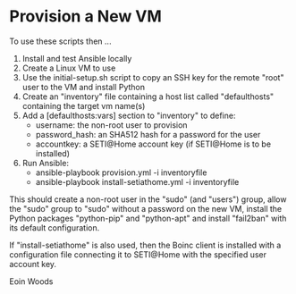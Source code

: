 Provision a New VM
==================

To use these scripts then ...

1. Install and test Ansible locally
1. Create a Linux VM to use
1. Use the initial-setup.sh script to copy an SSH key for the remote "root" user to the VM and install Python
1. Create an "inventory" file containing a host list called "defaulthosts" containing the target vm name(s)
1. Add a [defaulthosts:vars] section to "inventory" to define:
   * username: the non-root user to provision
   * password_hash: an SHA512 hash for a password for the user
   * accountkey: a SETI@Home account key (if SETI@Home is to be installed)
1. Run Ansible:
   * ansible-playbook provision.yml -i inventoryfile
   * ansible-playbook install-setiathome.yml -i inventoryfile

This should create a non-root user in the "sudo" (and "users") group, allow the "sudo" group to "sudo" without a password on the new VM, install the Python packages "python-pip" and "python-apt" and install "fail2ban" with its default configuration.

If "install-setiathome" is also used, then the Boinc client is installed with a configuration file connecting it to SETI@Home with the specified user account key.

Eoin Woods
